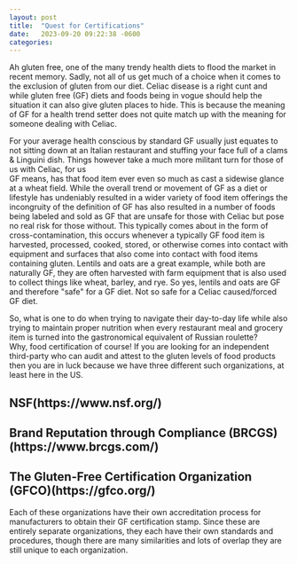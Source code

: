 ```yaml
---
layout: post
title:  "Quest for Certifications"
date:   2023-09-20 09:22:38 -0600
categories: 
---
```

Ah gluten free, one of the many trendy health diets to flood the market in recent memory. Sadly, not all of us get much of a choice when it comes to the exclusion of gluten from our diet. 
Celiac disease is a right cunt and while gluten free (GF) diets and foods being in vogue should help the situation it can also give gluten places to hide. This is because the meaning of GF for a health trend setter does not quite match up with 
the meaning for someone dealing with Celiac.  

For your average health conscious by standard GF usually just equates to not sitting down at an Italian restaurant and stuffing your face full of a clams & Linguini dish. Things however take a much more militant turn for those of us with Celiac, for us  
GF means, has that food item ever even so much as cast a sidewise glance at a wheat field. While the overall trend or movement of GF as a diet or lifestyle has undeniably resulted in a wider variety of food item offerings the incongruity of the definition of GF has also resulted in a number of foods being labeled and sold as GF that are unsafe for those with Celiac but pose no real risk for those without. This typically comes about in the form of cross-contamination, this occurs whenever a typically GF food item is harvested, processed, cooked, stored, or otherwise comes into contact with equipment and surfaces that also come into contact with food items containing gluten. Lentils and oats are a great example, while both are naturally GF, they are often harvested with farm equipment that is also used to collect things like wheat, barley, and rye. So yes, lentils and oats are GF and therefore "safe" for a GF diet. Not so safe for a Celiac caused/forced GF diet.  

So, what is one to do when trying to navigate their day-to-day life while also trying to maintain proper nutrition when every restaurant meal and grocery item is turned into the gastronomical equivalent of Russian roulette?  
Why, food certification of course! If you are looking for an independent third-party who can audit and attest to the gluten levels of food products then you are in luck because we have three different such organizations, at least here in the US.  

<h2> NSF(https://www.nsf.org/) </h2>

<h2> Brand Reputation through Compliance (BRCGS)(https://www.brcgs.com/) </h2>

<h2> The Gluten-Free Certification Organization (GFCO)(https://gfco.org/) </h2>

Each of these organizations have their own accreditation process for manufacturers to obtain their GF certification stamp. Since these are entirely separate organizations, they each have their own standards and procedures, though there are many similarities and lots of overlap they are still unique to each organization. 
